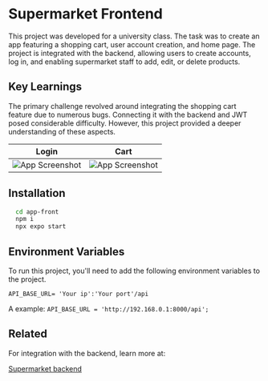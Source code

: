 # Supermarket Frontend

This project was developed for a university class. The task was to create an app featuring a shopping cart, user account creation, and home page. The project is integrated with the backend, allowing users to create accounts, log in, and enabling supermarket staff to add, edit, or delete products.


## Key Learnings
The primary challenge revolved around integrating the shopping cart feature due to numerous bugs. Connecting it with the backend and JWT posed considerable difficulty. However, this project provided a deeper understanding of these aspects.


| Login                           | Cart                            |
| ----------------------------------- | ----------------------------------- |
| ![App Screenshot](https://i.postimg.cc/QtLHzXdt/Screenshot-2023-12-21-18-13-53-029-host-exp-exponent.jpg)  | ![App Screenshot](https://i.postimg.cc/8Cf7wFD9/IMG-20231221-WA0005.jpg) |


## Installation

```bash
  cd app-front
  npm i
  npx expo start
```
    
## Environment Variables

To run this project, you'll need to add the following environment variables to the project.

`API_BASE_URL= 'Your ip':'Your port'/api`

A example: `API_BASE_URL = 'http://192.168.0.1:8000/api';`


## Related

For integration with the backend, learn more at:

[Supermarket backend](https://github.com/henriiquematheus/super-back)
